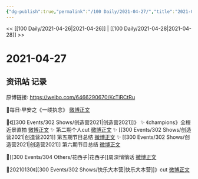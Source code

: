 ```yaml
---
{"dg-publish":true,"permalink":"/100 Daily/2021-04-27/","title":"2021-04-27","created":"2023-04-09T16:06:58.581+08:00","updated":"2023-04-09T16:07:45.217+08:00"}
---
```



<< [[100 Daily/2021-04-26\|2021-04-26]] | [[100 Daily/2021-04-28\|2021-04-28]] >>

# 2021-04-27

## 资讯站 记录

原博链接: https://weibo.com/6466290670/KcTiRCtRu

🌟每日·早安之《一缕执念》 [微博正文](https://m.weibo.cn/6466290670/4630506099181647)

🌟《[[300 Events/302 Shows/创造营2021\|创造营2021]]》
✨ 《champions》全程近景直拍 [微博正文](https://m.weibo.cn/6466290670/4630703407630443)
✨ 第二期个人cut [微博正文](https://m.weibo.cn/6466290670/4630724361062023)
✨ [[300 Events/302 Shows/创造营2021\|创造营2021]] 第五期节目总结 [微博正文](https://m.weibo.cn/6466290670/4630615439705068)
✨ [[300 Events/302 Shows/创造营2021\|创造营2021]] 第六期节目总结 [微博正文](https://m.weibo.cn/6466290670/4630694301010262)

🌟[[300 Events/304 Others/花西子\|花西子]]周深悄悄话 [微博正文](https://m.weibo.cn/6466290670/4630704006106636)

🌟20210130《[[300 Events/302 Shows/快乐大本营\|快乐大本营]]》cut [微博正文](https://m.weibo.cn/6466290670/4630679101375048)
